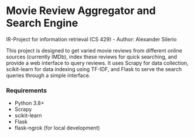 # Movie Review Aggregator and Search Engine

IR-Project for information retrieval (CS 429) - Author: Alexander Silerio

This project is designed to get varied movie reviews from different online sources (currently IMDb), index these reviews for quick searching, and provide a web interface to query reviews. It uses Scrapy for data collection, scikit-learn for data indexing using TF-IDF, and Flask to serve the search queries through a simple interface.

### Requirements

- Python 3.8+
- Scrapy
- scikit-learn
- Flask
- flask-ngrok (for local development)



